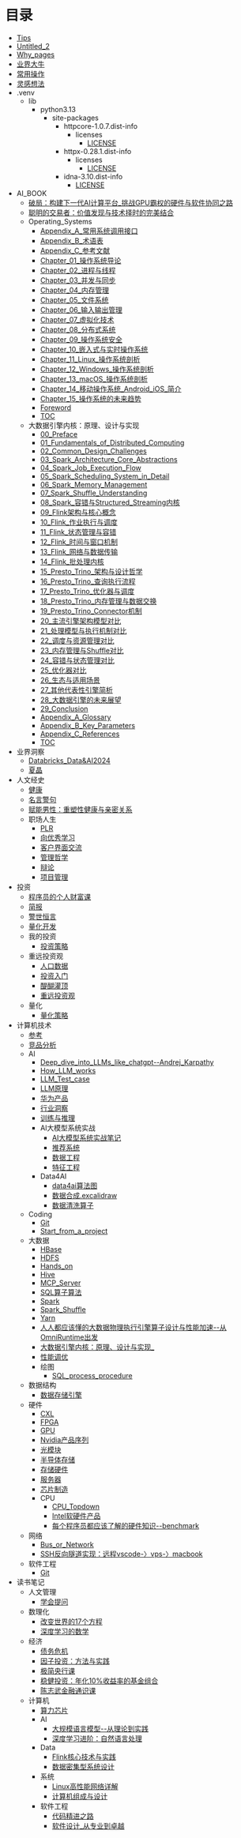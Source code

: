 # 目录

- [Tips](Tips.md)
- [Untitled_2](Untitled_2.md)
- [Why_pages](Why_pages.md)
- [业界大牛](业界大牛.md)
- [常用操作](常用操作.md)
- [灵感想法](灵感想法.md)
- .venv
  - lib
    - python3.13
      - site-packages
        - httpcore-1.0.7.dist-info
          - licenses
            - [LICENSE](.venv/lib/python3.13/site-packages/httpcore-1.0.7.dist-info/licenses/LICENSE.md)
        - httpx-0.28.1.dist-info
          - licenses
            - [LICENSE](.venv/lib/python3.13/site-packages/httpx-0.28.1.dist-info/licenses/LICENSE.md)
        - idna-3.10.dist-info
          - [LICENSE](.venv/lib/python3.13/site-packages/idna-3.10.dist-info/LICENSE.md)
- AI_BOOK
  - [破局：构建下一代AI计算平台_挑战GPU霸权的硬件与软件协同之路](AI_BOOK/破局：构建下一代AI计算平台_挑战GPU霸权的硬件与软件协同之路.md)
  - [聪明的交易者：价值发现与技术择时的完美结合](AI_BOOK/聪明的交易者：价值发现与技术择时的完美结合.md)
  - Operating_Systems
    - [Appendix_A_常用系统调用接口](AI_BOOK/Operating_Systems/Appendix_A_常用系统调用接口.md)
    - [Appendix_B_术语表](AI_BOOK/Operating_Systems/Appendix_B_术语表.md)
    - [Appendix_C_参考文献](AI_BOOK/Operating_Systems/Appendix_C_参考文献.md)
    - [Chapter_01_操作系统导论](AI_BOOK/Operating_Systems/Chapter_01_操作系统导论.md)
    - [Chapter_02_进程与线程](AI_BOOK/Operating_Systems/Chapter_02_进程与线程.md)
    - [Chapter_03_并发与同步](AI_BOOK/Operating_Systems/Chapter_03_并发与同步.md)
    - [Chapter_04_内存管理](AI_BOOK/Operating_Systems/Chapter_04_内存管理.md)
    - [Chapter_05_文件系统](AI_BOOK/Operating_Systems/Chapter_05_文件系统.md)
    - [Chapter_06_输入输出管理](AI_BOOK/Operating_Systems/Chapter_06_输入输出管理.md)
    - [Chapter_07_虚拟化技术](AI_BOOK/Operating_Systems/Chapter_07_虚拟化技术.md)
    - [Chapter_08_分布式系统](AI_BOOK/Operating_Systems/Chapter_08_分布式系统.md)
    - [Chapter_09_操作系统安全](AI_BOOK/Operating_Systems/Chapter_09_操作系统安全.md)
    - [Chapter_10_嵌入式与实时操作系统](AI_BOOK/Operating_Systems/Chapter_10_嵌入式与实时操作系统.md)
    - [Chapter_11_Linux_操作系统剖析](AI_BOOK/Operating_Systems/Chapter_11_Linux_操作系统剖析.md)
    - [Chapter_12_Windows_操作系统剖析](AI_BOOK/Operating_Systems/Chapter_12_Windows_操作系统剖析.md)
    - [Chapter_13_macOS_操作系统剖析](AI_BOOK/Operating_Systems/Chapter_13_macOS_操作系统剖析.md)
    - [Chapter_14_移动操作系统_Android_iOS_简介](AI_BOOK/Operating_Systems/Chapter_14_移动操作系统_Android_iOS_简介.md)
    - [Chapter_15_操作系统的未来趋势](AI_BOOK/Operating_Systems/Chapter_15_操作系统的未来趋势.md)
    - [Foreword](AI_BOOK/Operating_Systems/Foreword.md)
    - [TOC](AI_BOOK/Operating_Systems/TOC.md)
  - 大数据引擎内核：原理、设计与实现
    - [00_Preface](AI_BOOK/大数据引擎内核：原理、设计与实现/00_Preface.md)
    - [01_Fundamentals_of_Distributed_Computing](AI_BOOK/大数据引擎内核：原理、设计与实现/01_Fundamentals_of_Distributed_Computing.md)
    - [02_Common_Design_Challenges](AI_BOOK/大数据引擎内核：原理、设计与实现/02_Common_Design_Challenges.md)
    - [03_Spark_Architecture_Core_Abstractions](AI_BOOK/大数据引擎内核：原理、设计与实现/03_Spark_Architecture_Core_Abstractions.md)
    - [04_Spark_Job_Execution_Flow](AI_BOOK/大数据引擎内核：原理、设计与实现/04_Spark_Job_Execution_Flow.md)
    - [05_Spark_Scheduling_System_in_Detail](AI_BOOK/大数据引擎内核：原理、设计与实现/05_Spark_Scheduling_System_in_Detail.md)
    - [06_Spark_Memory_Management](AI_BOOK/大数据引擎内核：原理、设计与实现/06_Spark_Memory_Management.md)
    - [07_Spark_Shuffle_Understanding](AI_BOOK/大数据引擎内核：原理、设计与实现/07_Spark_Shuffle_Understanding.md)
    - [08_Spark_容错与Structured_Streaming内核](AI_BOOK/大数据引擎内核：原理、设计与实现/08_Spark_容错与Structured_Streaming内核.md)
    - [09_Flink架构与核心概念](AI_BOOK/大数据引擎内核：原理、设计与实现/09_Flink架构与核心概念.md)
    - [10_Flink_作业执行与调度](AI_BOOK/大数据引擎内核：原理、设计与实现/10_Flink_作业执行与调度.md)
    - [11_Flink_状态管理与容错](AI_BOOK/大数据引擎内核：原理、设计与实现/11_Flink_状态管理与容错.md)
    - [12_Flink_时间与窗口机制](AI_BOOK/大数据引擎内核：原理、设计与实现/12_Flink_时间与窗口机制.md)
    - [13_Flink_网络与数据传输](AI_BOOK/大数据引擎内核：原理、设计与实现/13_Flink_网络与数据传输.md)
    - [14_Flink_批处理内核](AI_BOOK/大数据引擎内核：原理、设计与实现/14_Flink_批处理内核.md)
    - [15_Presto_Trino_架构与设计哲学](AI_BOOK/大数据引擎内核：原理、设计与实现/15_Presto_Trino_架构与设计哲学.md)
    - [16_Presto_Trino_查询执行流程](AI_BOOK/大数据引擎内核：原理、设计与实现/16_Presto_Trino_查询执行流程.md)
    - [17_Presto_Trino_优化器与调度](AI_BOOK/大数据引擎内核：原理、设计与实现/17_Presto_Trino_优化器与调度.md)
    - [18_Presto_Trino_内存管理与数据交换](AI_BOOK/大数据引擎内核：原理、设计与实现/18_Presto_Trino_内存管理与数据交换.md)
    - [19_Presto_Trino_Connector机制](AI_BOOK/大数据引擎内核：原理、设计与实现/19_Presto_Trino_Connector机制.md)
    - [20_主流引擎架构模型对比](AI_BOOK/大数据引擎内核：原理、设计与实现/20_主流引擎架构模型对比.md)
    - [21_处理模型与执行机制对比](AI_BOOK/大数据引擎内核：原理、设计与实现/21_处理模型与执行机制对比.md)
    - [22_调度与资源管理对比](AI_BOOK/大数据引擎内核：原理、设计与实现/22_调度与资源管理对比.md)
    - [23_内存管理与Shuffle对比](AI_BOOK/大数据引擎内核：原理、设计与实现/23_内存管理与Shuffle对比.md)
    - [24_容错与状态管理对比](AI_BOOK/大数据引擎内核：原理、设计与实现/24_容错与状态管理对比.md)
    - [25_优化器对比](AI_BOOK/大数据引擎内核：原理、设计与实现/25_优化器对比.md)
    - [26_生态与适用场景](AI_BOOK/大数据引擎内核：原理、设计与实现/26_生态与适用场景.md)
    - [27_其他代表性引擎简析](AI_BOOK/大数据引擎内核：原理、设计与实现/27_其他代表性引擎简析.md)
    - [28_大数据引擎的未来展望](AI_BOOK/大数据引擎内核：原理、设计与实现/28_大数据引擎的未来展望.md)
    - [29_Conclusion](AI_BOOK/大数据引擎内核：原理、设计与实现/29_Conclusion.md)
    - [Appendix_A_Glossary](AI_BOOK/大数据引擎内核：原理、设计与实现/Appendix_A_Glossary.md)
    - [Appendix_B_Key_Parameters](AI_BOOK/大数据引擎内核：原理、设计与实现/Appendix_B_Key_Parameters.md)
    - [Appendix_C_References](AI_BOOK/大数据引擎内核：原理、设计与实现/Appendix_C_References.md)
    - [TOC](AI_BOOK/大数据引擎内核：原理、设计与实现/TOC.md)
- 业界洞察
  - [Databricks_Data&AI2024](业界洞察/Databricks_Data&AI2024.md)
  - [夏晶](业界洞察/夏晶.md)
- 人文经史
  - [健康](人文经史/健康.md)
  - [名言警句](人文经史/名言警句.md)
  - [赋能男性：重塑性健康与亲密关系](人文经史/赋能男性：重塑性健康与亲密关系.md)
  - 职场人生
    - [PLR](人文经史/职场人生/PLR.md)
    - [向优秀学习](人文经史/职场人生/向优秀学习.md)
    - [客户界面交流](人文经史/职场人生/客户界面交流.md)
    - [管理哲学](人文经史/职场人生/管理哲学.md)
    - [辩论](人文经史/职场人生/辩论.md)
    - [项目管理](人文经史/职场人生/项目管理.md)
- 投资
  - [程序员的个人财富课](投资/程序员的个人财富课.md)
  - [简报](投资/简报.md)
  - [警世恒言](投资/警世恒言.md)
  - [量化开发](投资/量化开发.md)
  - 我的投资
    - [投资策略](投资/我的投资/投资策略.md)
  - 重远投资观
    - [人口数据](投资/重远投资观/人口数据.md)
    - [投资入门](投资/重远投资观/投资入门.md)
    - [醍醐灌顶](投资/重远投资观/醍醐灌顶.md)
    - [重远投资观](投资/重远投资观/重远投资观.md)
  - 量化
    - [量化策略](投资/量化/量化策略.md)
- 计算机技术
  - [参考](计算机技术/参考.md)
  - [竞品分析](计算机技术/竞品分析.md)
  - AI
    - [Deep_dive_into_LLMs_like_chatgpt--Andrej_Karpathy](计算机技术/AI/Deep_dive_into_LLMs_like_chatgpt--Andrej_Karpathy.md)
    - [How_LLM_works](计算机技术/AI/How_LLM_works.md)
    - [LLM_Test_case](计算机技术/AI/LLM_Test_case.md)
    - [LLM原理](计算机技术/AI/LLM原理.md)
    - [华为产品](计算机技术/AI/华为产品.md)
    - [行业洞察](计算机技术/AI/行业洞察.md)
    - [训练与推理](计算机技术/AI/训练与推理.md)
    - AI大模型系统实战
      - [AI大模型系统实战笔记](计算机技术/AI/AI大模型系统实战/AI大模型系统实战笔记.md)
      - [推荐系统](计算机技术/AI/AI大模型系统实战/推荐系统.md)
      - [数据工程](计算机技术/AI/AI大模型系统实战/数据工程.md)
      - [特征工程](计算机技术/AI/AI大模型系统实战/特征工程.md)
    - Data4AI
      - [data4ai算法图](计算机技术/AI/Data4AI/data4ai算法图.md)
      - [数据合成.excalidraw](计算机技术/AI/Data4AI/数据合成.excalidraw.md)
      - [数据清洗算子](计算机技术/AI/Data4AI/数据清洗算子.md)
  - Coding
    - [Git](计算机技术/Coding/Git.md)
    - [Start_from_a_project](计算机技术/Coding/Start_from_a_project.md)
  - 大数据
    - [HBase](计算机技术/大数据/HBase.md)
    - [HDFS](计算机技术/大数据/HDFS.md)
    - [Hands_on](计算机技术/大数据/Hands_on.md)
    - [Hive](计算机技术/大数据/Hive.md)
    - [MCP_Server](计算机技术/大数据/MCP_Server.md)
    - [SQL算子算法](计算机技术/大数据/SQL算子算法.md)
    - [Spark](计算机技术/大数据/Spark.md)
    - [Spark_Shuffle](计算机技术/大数据/Spark_Shuffle.md)
    - [Yarn](计算机技术/大数据/Yarn.md)
    - [人人都应该懂的大数据物理执行引擎算子设计与性能加速--从OmniRuntime出发](计算机技术/大数据/人人都应该懂的大数据物理执行引擎算子设计与性能加速--从OmniRuntime出发.md)
    - [大数据引擎内核：原理、设计与实现_](计算机技术/大数据/大数据引擎内核：原理、设计与实现_.md)
    - [性能调优](计算机技术/大数据/性能调优.md)
    - 绘图
      - [SQL_process_procedure](计算机技术/大数据/绘图/SQL_process_procedure.md)
  - 数据结构
    - [数据存储引擎](计算机技术/数据结构/数据存储引擎.md)
  - 硬件
    - [CXL](计算机技术/硬件/CXL.md)
    - [FPGA](计算机技术/硬件/FPGA.md)
    - [GPU](计算机技术/硬件/GPU.md)
    - [Nvidia产品序列](计算机技术/硬件/Nvidia产品序列.md)
    - [光模块](计算机技术/硬件/光模块.md)
    - [半导体存储](计算机技术/硬件/半导体存储.md)
    - [存储硬件](计算机技术/硬件/存储硬件.md)
    - [服务器](计算机技术/硬件/服务器.md)
    - [芯片制造](计算机技术/硬件/芯片制造.md)
    - CPU
      - [CPU_Topdown](计算机技术/硬件/CPU/CPU_Topdown.md)
      - [Intel软硬件产品](计算机技术/硬件/CPU/Intel软硬件产品.md)
      - [每个程序员都应该了解的硬件知识--benchmark](计算机技术/硬件/CPU/每个程序员都应该了解的硬件知识--benchmark.md)
  - 网络
    - [Bus_or_Network](计算机技术/网络/Bus_or_Network.md)
    - [SSH反向隧道实现：远程vscode-〉vps-〉macbook](计算机技术/网络/SSH反向隧道实现：远程vscode-〉vps-〉macbook.md)
  - 软件工程
    - [Git](计算机技术/软件工程/Git.md)
- 读书笔记
  - 人文管理
    - [学会提问](读书笔记/人文管理/学会提问.md)
  - 数理化
    - [改变世界的17个方程](读书笔记/数理化/改变世界的17个方程.md)
    - [深度学习的数学](读书笔记/数理化/深度学习的数学.md)
  - 经济
    - [债务危机](读书笔记/经济/债务危机.md)
    - [因子投资：方法与实践](读书笔记/经济/因子投资：方法与实践.md)
    - [极简央行课](读书笔记/经济/极简央行课.md)
    - [稳健投资：年化10%收益率的基金组合](读书笔记/经济/稳健投资：年化10%收益率的基金组合.md)
    - [陈志武金融通识课](读书笔记/经济/陈志武金融通识课.md)
  - 计算机
    - [算力芯片](读书笔记/计算机/算力芯片.md)
    - AI
      - [大规模语言模型--从理论到实践](读书笔记/计算机/AI/大规模语言模型--从理论到实践.md)
      - [深度学习进阶：自然语言处理](读书笔记/计算机/AI/深度学习进阶：自然语言处理.md)
    - Data
      - [Flink核心技术与实践](读书笔记/计算机/Data/Flink核心技术与实践.md)
      - [数据密集型系统设计](读书笔记/计算机/Data/数据密集型系统设计.md)
    - 系统
      - [Linux高性能网络详解](读书笔记/计算机/系统/Linux高性能网络详解.md)
      - [计算机组成与设计](读书笔记/计算机/系统/计算机组成与设计.md)
    - 软件工程
      - [代码精进之路](读书笔记/计算机/软件工程/代码精进之路.md)
      - [软件设计_从专业到卓越](读书笔记/计算机/软件工程/软件设计_从专业到卓越.md)
